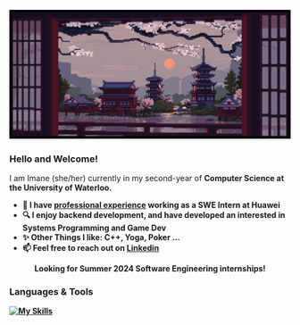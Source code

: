 
![](https://github.com/EnamiYa/EnamiYa/blob/main/japanese%20temple.gif)

### Hello and Welcome!
I am Imane (she/her) currently in my second-year of <strong> Computer Science <strong> at the University of Waterloo.

* 💼 I have <a href="https://github.com/EnamiYa/Resume/blob/main/Imane_Resume.pdf">professional experience</a> working as a SWE Intern at Huawei
* 🔍 I enjoy backend development, and have developed an interested in Systems Programming and Game Dev
* ✨ Other Things I like: C++, Yoga, Poker ...
* 📫 Feel free to reach out on <a href="https://www.linkedin.com/in/iyacoubi/" >Linkedin</a>
  
<p align="center">
  <strong>
     Looking for Summer 2024 Software Engineering internships!
  </strong>
</p>

### Languages & Tools
[![My Skills](https://skills.thijs.gg/icons?i=cpp,c,nodejs,js,py,html,css,git)](https://skills.thijs.gg)

 <!-- * 🔭 I’m currently working on a personal website (coming up soon).

<!-- RESOURCES
 <img src="https://github-readme-stats.vercel.app/api/top-langs?username=enamiya&layout=compact"/>	
 
<img src="https://media2.giphy.com/media/QssGEmpkyEOhBCb7e1/giphy.gif?cid=ecf05e47a0n3gi1bfqntqmob8g9aid1oyj2wr3ds3mg700bl&rid=giphy.gif" width ="25" />

<img src="https://user-images.githubusercontent.com/73097560/115834477-dbab4500-a447-11eb-908a-139a6edaec5c.gif" /> -->
         
          

    


